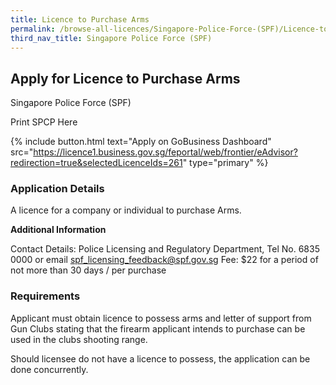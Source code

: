 ```yaml
---
title: Licence to Purchase Arms
permalink: /browse-all-licences/Singapore-Police-Force-(SPF)/Licence-to-Purchase-Arms
third_nav_title: Singapore Police Force (SPF)
---
```


## Apply for Licence to Purchase Arms

Singapore Police Force (SPF)

Print SPCP Here


{% include button.html text="Apply on GoBusiness Dashboard" src="https://licence1.business.gov.sg/feportal/web/frontier/eAdvisor?redirection=true&selectedLicenceIds=261" type="primary" %}

### Application Details

<p>A licence for a company or individual to purchase Arms.</p>

**Additional Information**

Contact Details: Police Licensing and Regulatory Department, Tel No. 6835 0000 or email spf_licensing_feedback@spf.gov.sg
Fee: $22 for a period of not more than 30 days / per purchase

### Requirements

Applicant must obtain licence to possess arms and letter of support from Gun Clubs stating that the firearm applicant intends to purchase can be used in the clubs shooting range.

Should licensee do not have a licence to possess, the application can be done concurrently.

